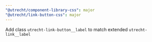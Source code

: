 ```yaml
---
"@utrecht/component-library-css": major
"@utrecht/link-button-css": major
---
```


Add class `utrecht-link-button__label` to match extended `utrecht-link__label`
